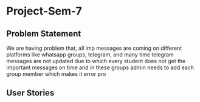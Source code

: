 # Project-Sem-7

## Problem Statement

We are having problem that, all imp messages are coming on different platforms like whatsapp groups, telegram, and many time telegram messages are not updated due to which every student does not get the important messages on time and in these groups admin needs to add each group member which makes it error pro


## User Stories